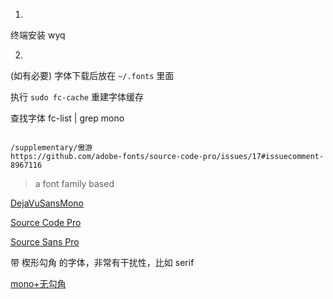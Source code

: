 
1.
终端安装 wyq

2.
(如有必要) 字体下载后放在 `~/.fonts` 里面

执行 `sudo fc-cache` 重建字体缓存

查找字体
fc-list | grep mono

```

/supplementary/傲游
https://github.com/adobe-fonts/source-code-pro/issues/17#issuecomment-8967116
```

> a font family based

[DejaVuSansMono](http://www.1001fonts.com/dejavu-sans-mono-font.html)

[Source Code Pro](http://www.1001fonts.com/source-code-pro-font.html)

[Source Sans Pro](http://www.1001fonts.com/source-sans-pro-font.html)

带 楔形勾角 的字体，非常有干扰性，比如 serif

[mono+无勾角](http://www.1001fonts.com/monospaced+sans-serif-fonts.html)
